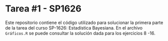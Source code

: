 # Tarea #1 - SP1626

Este repositorio contiene el código utilizado para solucionar la primera parte de la tarea del curso SP-1626: Estadística Bayesiana. En el archivo `Gráficos.R` se puede consultar la solución dada para los ejercicios 8 -16.
